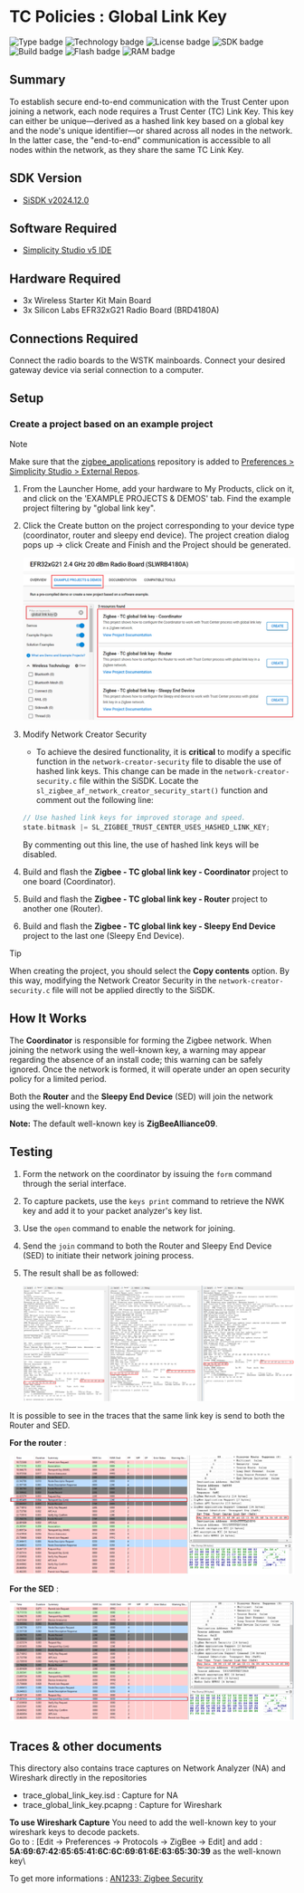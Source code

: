 # TC Policies : Global Link Key #

![Type badge](https://img.shields.io/badge/Type-Virtual%20Application-green)
![Technology badge](https://img.shields.io/badge/Technology-Zigbee-green)
![License badge](https://img.shields.io/badge/License-Zlib-green)
![SDK badge](https://img.shields.io/badge/SDK-v2024.12.0-green)
![Build badge](https://img.shields.io/badge/Build-passing-green)
![Flash badge](https://img.shields.io/badge/Flash-225.65%20KB-blue)
![RAM badge](https://img.shields.io/badge/RAM-14.48%20KB-blue)

## Summary ##

To establish secure end-to-end communication with the Trust Center upon joining a network, each node requires a Trust Center (TC) Link Key. This key can either be unique—derived as a hashed link key based on a global key and the node's unique identifier—or shared across all nodes in the network. In the latter case, the "end-to-end" communication is accessible to all nodes within the network, as they share the same TC Link Key.

## SDK Version ##

- [SiSDK v2024.12.0](https://github.com/SiliconLabs/simplicity_sdk/releases/tag/v2024.12.0)

## Software Required ##

- [Simplicity Studio v5 IDE](https://www.silabs.com/developers/simplicity-studio)

## Hardware Required ##

- 3x Wireless Starter Kit Main Board
- 3x Silicon Labs EFR32xG21 Radio Board (BRD4180A)

## Connections Required ##

Connect the radio boards to the WSTK mainboards. Connect your desired gateway device via serial connection to a computer.

## Setup ##

### Create a project based on an example project ###

> [!NOTE]
> Make sure that the [zigbee_applications](https://github.com/SiliconLabs/zigbee_applications) repository is added to [Preferences > Simplicity Studio > External Repos](https://docs.silabs.com/simplicity-studio-5-users-guide/latest/ss-5-users-guide-about-the-launcher/welcome-and-device-tabs).

1. From the Launcher Home, add your hardware to My Products, click on it, and click on the 'EXAMPLE PROJECTS & DEMOS' tab. Find the example project filtering by "global link key".

2. Click the Create button on the project corresponding to your device type (coordinator, router and sleepy end device). The project creation dialog pops up -> click Create and Finish and the Project should be generated.

    ![create_project](image/create_project.png)

3. Modify Network Creator Security

   - To achieve the desired functionality, it is **critical** to modify a specific function in the `network-creator-security` file to disable the use of hashed link keys. This change can be made in the `network-creator-security.c` file within the SiSDK. Locate the `sl_zigbee_af_network_creator_security_start()` function and comment out the following line:

   ```c
   // Use hashed link keys for improved storage and speed.
   state.bitmask |= SL_ZIGBEE_TRUST_CENTER_USES_HASHED_LINK_KEY;
   ```

   By commenting out this line, the use of hashed link keys will be disabled.

4. Build and flash the **Zigbee - TC global link key - Coordinator** project to one board (Coordinator).

5. Build and flash the **Zigbee - TC global link key - Router** project to another one (Router).

6. Build and flash the **Zigbee - TC global link key - Sleepy End Device** project to the last one (Sleepy End Device).

> [!TIP]
> When creating the project, you should select the **Copy contents** option. By this way, modifying the Network Creator Security in the `network-creator-security.c` file will not be applied directly to the SiSDK.

## How It Works ##

The **Coordinator** is responsible for forming the Zigbee network. When joining the network using the well-known key, a warning may appear regarding the absence of an install code; this warning can be safely ignored. Once the network is formed, it will operate under an open security policy for a limited period.

Both the **Router** and the **Sleepy End Device** (SED) will join the network using the well-known key.

**Note:** The default well-known key is **ZigBeeAlliance09**.

## Testing ##

1. Form the network on the coordinator by issuing the `form` command through the serial interface.
2. To capture packets, use the `keys print` command to retrieve the NWK key and add it to your packet analyzer's key list.
3. Use the `open` command to enable the network for joining.
4. Send the `join` command to both the Router and Sleepy End Device (SED) to initiate their network joining process.
5. The result shall be as followed:

   ![alt text](image/result.png)

It is possible to see in the traces that the same link key is send to both the Router and SED.

**For the router** :

![alt text](image/routerLinkKey.png "Router Transport Link Key")

**For the SED** :

![alt text](image/sedLinkKey.png "SED Transport Link Key")

## Traces & other documents ##

This directory also contains trace captures on Network Analyzer (NA) and Wireshark directly in the repositories

- trace_global_link_key.isd : Capture for NA
- trace_global_link_key.pcapng : Capture for Wireshark

**To use Wireshark Capture**
You need to add the well-known key to your wireshark keys to decode packets.\
Go to : [Edit -> Preferences -> Protocols -> ZigBee -> Edit] and add :
**5A:69:67:42:65:65:41:6C:6C:69:61:6E:63:65:30:39** as the well-known key\

To get more informations : [AN1233: Zigbee Security](https://www.silabs.com/documents/public/application-notes/an1233-zigbee-security.pdf)
